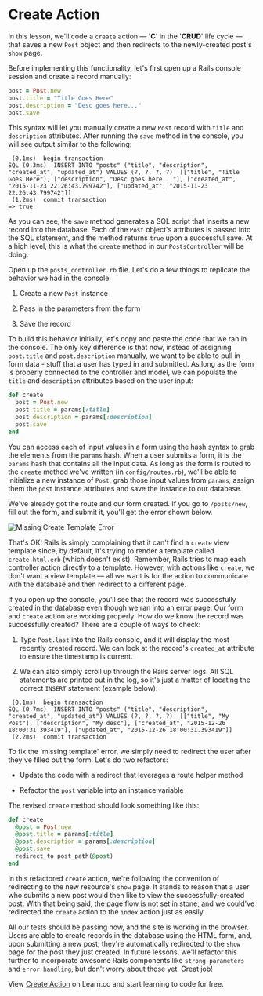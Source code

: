 # Create Action

In this lesson, we'll code a `create` action — '**C**' in the '**CRUD**' life
cycle — that saves a new `Post` object and then redirects to the newly-created
post's `show` page.

Before implementing this functionality, let's first open up
a Rails console session and create a record manually:

```ruby
post = Post.new
post.title = "Title Goes Here"
post.description = "Desc goes here..."
post.save
```

This syntax will let you manually create a new `Post` record with `title` and
`description` attributes. After running the `save` method in the console, you
will see output similar to the following:

```shell
 (0.1ms)  begin transaction
SQL (0.3ms)  INSERT INTO "posts" ("title", "description", "created_at", "updated_at") VALUES (?, ?, ?, ?)  [["title", "Title Goes Here"], ["description", "Desc goes here..."], ["created_at", "2015-11-23 22:26:43.799742"], ["updated_at", "2015-11-23 22:26:43.799742"]]
 (1.2ms)  commit transaction
=> true
```

As you can see, the `save` method generates a SQL script that inserts a new
record into the database. Each of the `Post` object's attributes is passed into
the SQL statement, and the method returns `true` upon a successful save. At a
high level, this is what the `create` method in our `PostsController` will be
doing.

Open up the `posts_controller.rb` file. Let's do a few things to replicate the
behavior we had in the console:

1.  Create a new `Post` instance

2.  Pass in the parameters from the form

3.  Save the record

To build this behavior initially, let's copy and paste the code that we ran in
the console. The only key difference is that now, instead of assigning
`post.title` and `post.description` manually, we want to be able to pull in form
data - stuff that a user has typed in and submitted. As long as the form is
properly connected to the controller and model, we can populate the `title` and
`description` attributes based on the user input:

```ruby
def create
  post = Post.new
  post.title = params[:title]
  post.description = params[:description]
  post.save
end
```

You can access each of input values in a form using the hash syntax to grab the
elements from the `params` hash. When a user submits a form, it is the `params`
hash that contains all the input data. As long as the form is routed to the
`create` method we've written (in `config/routes.rb`), we'll be able to
initialize a new instance of `Post`, grab those input values from `params`,
assign them the `post` instance attributes and save the instance to our
database.

We've already got the route and our form created. If you go to `/posts/new`,
fill out the form, and submit it, you'll get the error shown below.

![Missing Create Template Error](https://s3.amazonaws.com/flatiron-bucket/readme-lessons/template_error_create.png)

That's OK! Rails is simply complaining that it can't find a `create` view
template since, by default, it's trying to render a template called
`create.html.erb` (which doesn't exist). Remember, Rails tries to map each
controller action directly to a template. However, with actions like `create`,
we don't want a view template –– all we want is for the action to communicate
with the database and then redirect to a different page.

If you open up the console, you'll see that the record was successfully created
in the database even though we ran into an error page. Our form and `create`
action are working properly. How do we know the record was successfully created?
There are a couple of ways to check:

1.  Type `Post.last` into the Rails console, and it will display the most
    recently created record. We can look at the record's `created_at` attribute to
    ensure the timestamp is current.

2.  We can also simply scroll up through the Rails server logs. All SQL
    statements are printed out in the log, so it's just a matter of locating the
    correct `INSERT` statement (example below):

```shell
 (0.1ms)  begin transaction
SQL (0.7ms)  INSERT INTO "posts" ("title", "description", "created_at", "updated_at") VALUES (?, ?, ?, ?)  [["title", "My Post"], ["description", "My desc"], ["created_at", "2015-12-26 18:00:31.393419"], ["updated_at", "2015-12-26 18:00:31.393419"]]
 (2.2ms)  commit transaction
```

To fix the 'missing template' error, we simply need to redirect the user after
they've filled out the form. Let's do two refactors:

-   Update the code with a redirect that leverages a route helper method

-   Refactor the `post` variable into an instance variable

The revised `create` method should look something like this:

```ruby
def create
  @post = Post.new
  @post.title = params[:title]
  @post.description = params[:description]
  @post.save
  redirect_to post_path(@post)
end
```

In this refactored `create` action, we're following the convention of
redirecting to the new resource's `show` page. It stands to reason that a user
who submits a new post would then like to view the successfully-created post.
With that being said, the page flow is not set in stone, and we could've
redirected the `create` action to the `index` action just as easily.

All our tests should be passing now, and the site is working in the browser.
Users are able to create records in the database using the HTML form, and, upon
submitting a new post, they're automatically redirected to the `show` page for
the post they just created. In future lessons, we'll refactor this further to
incorporate awesome Rails components like `strong parameters` and `error handling`, but don't worry about those yet. Great job!

<p data-visibility='hidden'>View <a href='https://learn.co/lessons/rails-create-action-readme'>Create Action</a> on Learn.co and start learning to code for free.</p>
